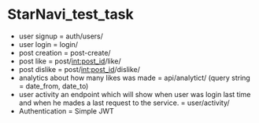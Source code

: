 # StarNavi_test_task
- user signup = auth/users/
- user login = login/
- post creation = post-create/
- post like = post/<int:post_id>/like/
- post dislike = post/<int:post_id>/dislike/
- analytics about how many likes was made = api/analytict/ (query string = date_from, date_to)
- user activity an endpoint which will show when user was login last time and when he mades a last request to the service. = user/activity/
- Authentication = Simple JWT
